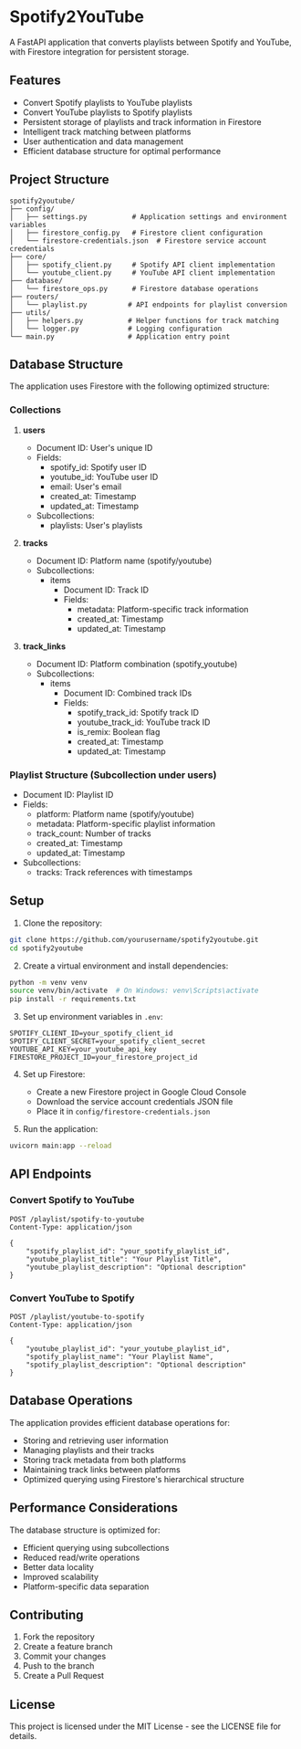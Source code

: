 # Spotify2YouTube

A FastAPI application that converts playlists between Spotify and YouTube, with Firestore integration for persistent storage.

## Features

- Convert Spotify playlists to YouTube playlists
- Convert YouTube playlists to Spotify playlists
- Persistent storage of playlists and track information in Firestore
- Intelligent track matching between platforms
- User authentication and data management
- Efficient database structure for optimal performance

## Project Structure

```
spotify2youtube/
├── config/
│   ├── settings.py           # Application settings and environment variables
│   ├── firestore_config.py   # Firestore client configuration
│   └── firestore-credentials.json  # Firestore service account credentials
├── core/
│   ├── spotify_client.py     # Spotify API client implementation
│   └── youtube_client.py     # YouTube API client implementation
├── database/
│   └── firestore_ops.py      # Firestore database operations
├── routers/
│   └── playlist.py          # API endpoints for playlist conversion
├── utils/
│   ├── helpers.py           # Helper functions for track matching
│   └── logger.py            # Logging configuration
└── main.py                  # Application entry point
```

## Database Structure

The application uses Firestore with the following optimized structure:

### Collections

1. **users**
   - Document ID: User's unique ID
   - Fields:
     - spotify_id: Spotify user ID
     - youtube_id: YouTube user ID
     - email: User's email
     - created_at: Timestamp
     - updated_at: Timestamp
   - Subcollections:
     - playlists: User's playlists

2. **tracks**
   - Document ID: Platform name (spotify/youtube)
   - Subcollections:
     - items
       - Document ID: Track ID
       - Fields:
         - metadata: Platform-specific track information
         - created_at: Timestamp
         - updated_at: Timestamp

3. **track_links**
   - Document ID: Platform combination (spotify_youtube)
   - Subcollections:
     - items
       - Document ID: Combined track IDs
       - Fields:
         - spotify_track_id: Spotify track ID
         - youtube_track_id: YouTube track ID
         - is_remix: Boolean flag
         - created_at: Timestamp
         - updated_at: Timestamp

### Playlist Structure (Subcollection under users)
- Document ID: Playlist ID
- Fields:
  - platform: Platform name (spotify/youtube)
  - metadata: Platform-specific playlist information
  - track_count: Number of tracks
  - created_at: Timestamp
  - updated_at: Timestamp
- Subcollections:
  - tracks: Track references with timestamps

## Setup

1. Clone the repository:
```bash
git clone https://github.com/yourusername/spotify2youtube.git
cd spotify2youtube
```

2. Create a virtual environment and install dependencies:
```bash
python -m venv venv
source venv/bin/activate  # On Windows: venv\Scripts\activate
pip install -r requirements.txt
```

3. Set up environment variables in `.env`:
```env
SPOTIFY_CLIENT_ID=your_spotify_client_id
SPOTIFY_CLIENT_SECRET=your_spotify_client_secret
YOUTUBE_API_KEY=your_youtube_api_key
FIRESTORE_PROJECT_ID=your_firestore_project_id
```

4. Set up Firestore:
   - Create a new Firestore project in Google Cloud Console
   - Download the service account credentials JSON file
   - Place it in `config/firestore-credentials.json`

5. Run the application:
```bash
uvicorn main:app --reload
```

## API Endpoints

### Convert Spotify to YouTube
```http
POST /playlist/spotify-to-youtube
Content-Type: application/json

{
    "spotify_playlist_id": "your_spotify_playlist_id",
    "youtube_playlist_title": "Your Playlist Title",
    "youtube_playlist_description": "Optional description"
}
```

### Convert YouTube to Spotify
```http
POST /playlist/youtube-to-spotify
Content-Type: application/json

{
    "youtube_playlist_id": "your_youtube_playlist_id",
    "spotify_playlist_name": "Your Playlist Name",
    "spotify_playlist_description": "Optional description"
}
```

## Database Operations

The application provides efficient database operations for:
- Storing and retrieving user information
- Managing playlists and their tracks
- Storing track metadata from both platforms
- Maintaining track links between platforms
- Optimized querying using Firestore's hierarchical structure

## Performance Considerations

The database structure is optimized for:
- Efficient querying using subcollections
- Reduced read/write operations
- Better data locality
- Improved scalability
- Platform-specific data separation

## Contributing

1. Fork the repository
2. Create a feature branch
3. Commit your changes
4. Push to the branch
5. Create a Pull Request

## License

This project is licensed under the MIT License - see the LICENSE file for details. 